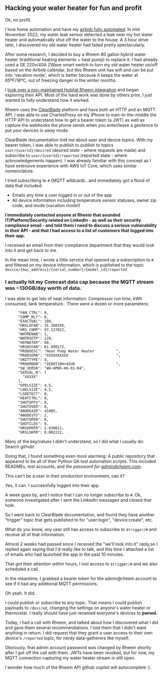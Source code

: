 ## Hacking your water heater for fun and profit
Ok, no profit.

I love home automation and have my [airbnb fully automated](https://www.motoretreat.com/automation).   In mid November 2022, my water leak sensor detected a leak near my hot water heater and automatically shut off the water to the house.   A 3 hour drive later, I discovered my old water heater had failed pretty spectacularly.

After some research, I decided to buy a Rheem 80 gallon hybrid water heater (traditional heating elements + heat pump) to replace it.  I had already used a GE 220v/40A ZWave smart switch to turn my old water heater on/off based on the Airbnb calendar, but this Rheem unit has wifi and can be put into 'vacation mode', which is better because it keeps the water at 65ºF/18ºC, out of freezing danger in the winter months.

I [took over a non-maintained Hubitat Rheem integration](https://github.com/klinquist/hubitat-rheem) and began exploring their API.   Most of the hard work was done by others prior, I just wanted to fully understand how it worked.  

Rheem uses the [ClearBlade](https://www.clearblande.com) platform and have both an HTTP and an MQTT API.   I was able to use CharlesProxy on my iPhone to man-in-the-middle the HTTP API to understand how to get a bearer token (a JWT) as well as capture the webhooks the phone sends when you enter/leave a geofence to put your devices in away mode.

ClearBlade documentation told me about user and device topics.   With my bearer token, I was able to publish to publish to topics `user/{userId}/desired` (desired state - where requests are made) and subscribe to `user/{userId}/reported` (reported state - where acknowledgements happen).  I was already familiar with this concept as I have extensive experience with AWS IoT Core, which uses similar nomenclature. 

I tried subscribing to `#` (MQTT wildcard)...and immediately got a flood of data that included:

* Emails any time a user logged in or out of the app
* All device information including temperature sensor statuses, owner zip code, and mode (vacation mode!)

**I immediately contacted anyone at Rheem that sounded IT/Platform/Security related on LinkedIn  - as well as their security compliance email -  and told them I need to discuss a serious vulnerability in their API - and that I had access to a list of customers that logged into their app.**  

I received an email from their compliance department that they would look into it and get back to me.

In the mean time, I wrote a little service that opened up a subscription to `#` and filtered on my device information, which is published to the topic `device/{mac_address}/{serial_number}/{model_id}/reported` 

### I actually hit my Comcast data cap because the MQTT stream was ~130GB/day worth of data.

I was able to get lots of neat information: Compressor run time, kWh consumed, tank temperature..  There were a dozen or more parameters:

```
      "FAN_CTRL": 0,
      "COMP_RLY": 0,
      "EXACTUAL": 100,
      "HRSLOFAN": 35.308345,
      "HRS_COMP": 97.127822,
      "WHTRENAB": 1,
      "WHTRSETP": 120,
      "HOTWATER": 60,
      "HRSHIFAN": 61.998172,
      "PRODDESC": "Heat Pump Water Heater          ",
      "PRODSERN": "XXXXXXXXXX                      ",
      "UNITTYPE": 4,
      "PRODMODN": "XE80T10H+45U0                   ",
      "SW_VERSN": "WH-HPW5-H6-01-04",
      "SERIAL_N": [
        "XXXXX"
      ],
      "UPELSIZE": 4.5,
      "LOELSIZE": 4.5,
      "LSDETECT": 0,
      "HEATCTRL": 0,
      "SHUTOFFV": 0,
      "SHUTOVER": 0,
      "ANODEA2D": 42405,
      "ANODESTS": 2,
      "SHUTOPEN": 0,
      "SHUTCLOS": 0,
      "HRSUPHTR": 2.938611,
      "HRSLOHTR": 0.002222,
````

Many of the key/values I didn't understand, so I did what I usually do: Search github!


Doing that, I found something even more alarming:  A public repository that appeared to be all of their Python QA test automation scripts.   This included READMEs, test accounts, and *the password for admin@rheem.com*.   

This can't be a user in their production environment, can it? 

Yes, it can. I successfully logged into their app.


A week goes by, and I notice that I can no longer subscribe to `#`.  Ok, someone investigated after I sent the LinkedIn messages and closed that hole.

So I went back to ClearBlade documentation, and found they have another "trigger" topic that gets published to for "user:login", "device:create", etc.

What do you know, any user still has access to subscribe to `$trigger/#` and receive all of that information.


Almost 2 weeks had passed since I received the "we'll look into it" reply,so I replied again saying that I'd really like to talk, and this time I attached a list of emails who had launched the app in the past 10 minutes.

That got their attention within hours, I lost access to `$trigger/#` and we also scheduled a call.

In the meantime, I grabbed a bearer token for the admin@rheem account to see if it had any additional MQTT permissions.

Oh yeah.  It did.

I could publish or subscribe to any topic.  That means I could publish payloads to `/desired`, changing the settings on anyone's water heater or thermostat.  I really should have just renamed everyone's devices to **pwned.**


Today, I had a call with Rheem, and talked about how I discovered what I did and gave them several recommendations. I told them that I didn't want anything in return.  I did request that they grant a user access to their own device's `/reported` topic, for nerdy data-gatherers like myself.



Obviously, that admin account password was changed by Rheem shortly after I got off the call with them. JWTs have been revoked, but for now, my MQTT connection capturing my water heater stream is still open.  



I wonder how much of the Rheem API github copilot will autocomplete :).